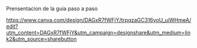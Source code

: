 Prensentacion de la guia paso a paso

https://www.canva.com/design/DAGxR7fWFjY/trpqzaGC316yoU_uiWHmeA/edit?utm_content=DAGxR7fWFjY&utm_campaign=designshare&utm_medium=link2&utm_source=sharebutton
